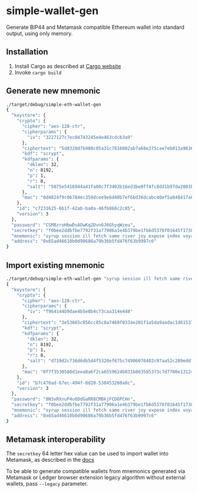 simple-wallet-gen
=================

Generate BIP44 and Metamask compatible Ethereum wallet into standard output, using only memory.

Installation
------------
1. Install Cargo as described at [Cargo website](https://doc.rust-lang.org/cargo/getting-started/installation.html)
2. Invoke `cargo build`


Generate new mnemonic
---------------------

```bash
./target/debug/simple-eth-wallet-gen
{
  "keystore": {
    "crypto": {
      "cipher": "aes-128-ctr",
      "cipherparams": {
        "iv": "3227127c7ec04743245e4e463cdcb3a9"
      },
      "ciphertext": "5d8320d7b980c05a31c7816002ab7a68e375cae7eb013a9636b2e94b5f0a2d10",
      "kdf": "scrypt",
      "kdfparams": {
        "dklen": 32,
        "n": 8192,
        "p": 1,
        "r": 8,
        "salt": "5075e5416944a41fa00c7f3402b16ed3be0ff4fc8dd1b97da2083b0a8ed17ef3"
      },
      "mac": "0d4824f9c06784ec359dcee9e6d40b7ef6bd36dcabc40ef5a848417a66605ba1"
    },
    "id": "c7231625-6b1f-42ab-ba0a-46fb868c2c85",
    "version": 3
  },
  "password": "CSM8zroHbwDsAOwKq2Dvn6J6GhyqWzeu",
  "secretkey": "f0bee2ddbfbe7792f31a77906a1e4b379be1fb6d5376f01645f173866d254767",
  "mnemonic": "syrup session ill fetch same river joy expose index voyage forget fog tent pumpkin hard domain neck happy cloud give canal priority sample fish",
  "address": "0x65ad46610b0d90686a79b36b5fd476f63b9997c6"
}
```

Import existing mnemonic
------------------------

```bash
./target/debug/simple-eth-wallet-gen "syrup session ill fetch same river joy expose index voyage forget fog tent pumpkin hard domain neck happy cloud give canal priority sample fish"
{
  "keystore": {
    "crypto": {
      "cipher": "aes-128-ctr",
      "cipherparams": {
        "iv": "f964144b9dae4b5e8b4c73caa314e448"
      },
      "ciphertext": "3e53665c056cc85c8a7469f033ae201f1a5da9aadac1d61537a5ba9baa5f5983",
      "kdf": "scrypt",
      "kdfparams": {
        "dklen": 32,
        "n": 8192,
        "p": 1,
        "r": 8,
        "salt": "d719d2c736d6db5d4f5320ef675c74906070402c97aa52c209eddfed178eca20"
      },
      "mac": "0f7f3530580d1eea8a6f2ca6559624b031b863585373c7d7700e1312427b45d8"
    },
    "id": "b7c476ad-67ec-494f-8d20-538453260a8c",
    "version": 3
  },
  "password": "8N3xRXnuP4u6DdGaRR8CMBkjFCD6PCHn",
  "secretkey": "f0bee2ddbfbe7792f31a77906a1e4b379be1fb6d5376f01645f173866d254767",
  "mnemonic": "syrup session ill fetch same river joy expose index voyage forget fog tent pumpkin hard domain neck happy cloud give canal priority sample fish",
  "address": "0x65ad46610b0d90686a79b36b5fd476f63b9997c6"
}
```

Metamask interoperability
-------------------------
The `secretkey` 64 letter hex value can be used to import wallet into Metamask,
as described in the [docs](https://support.metamask.io/hc/en-us/articles/360015489331-How-to-import-an-account#h_01G01W07NV7Q94M7P1EBD5BYM4)

To be able to generate compatible wallets from mnemonics generated via Metamask or Ledger
browser extension legacy algorithm without external wallets, pass `--legacy` parameter.
